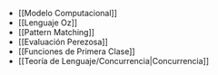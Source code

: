 
- [[Modelo Computacional]]
- [[Lenguaje Oz]]
- [[Pattern Matching]]
- [[Evaluación Perezosa]]
- [[Funciones de Primera Clase]]
- [[Teoría de Lenguaje/Concurrencia|Concurrencia]]
